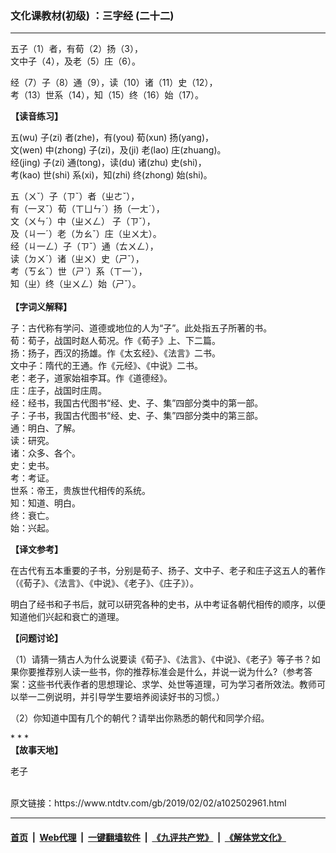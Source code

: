 ### 文化课教材(初级) ：三字经 (二十二)
------------------------

<div class="post_content">
 <p>
  五子（1）者，有荀（2）扬（3），
  <br>
   文中子（4），及老（5）庄（6）。
  </br>
 </p>
 <p>
  经（7）子（8）通（9），读（10）诸（11）史（12），
  <br/>
  考（13）世系（14），知（15）终（16）始（17）。
 </p>
 <p>
  <strong>
   【读音练习】
  </strong>
 </p>
 <p>
  五(wu) 子(zi) 者(zhe)，有(you) 荀(xun) 扬(yang)，
  <br/>
  文(wen) 中(zhong) 子(zi)，及(ji) 老(lao) 庄(zhuang)。
  <br/>
  经(jing) 子(zi) 通(tong)，读(du) 诸(zhu) 史(shi)，
  <br/>
  考(kao) 世(shi) 系(xi)，知(zhi) 终(zhong) 始(shi)。
 </p>
 <p>
  五（ㄨˇ）子（ㄗˇ）者（ㄓㄜˇ），
  <br/>
  有（一ㄡˇ）荀（ㄒㄩㄣˊ）扬（一ㄤˊ），
  <br/>
  文（ㄨㄣˊ）中（ㄓㄨㄥ） 子（ㄗˇ），
  <br/>
  及（ㄐ一ˊ）老（ㄌㄠˇ）庄（ㄓㄨㄤ）。
  <br/>
  经（ㄐ一ㄥ）子（ㄗˇ）通（ㄊㄨㄥ），
  <br/>
  读（ㄉㄨˊ）诸（ㄓㄨ）史（ㄕˇ），
  <br/>
  考（ㄎㄠˇ）世（ㄕˋ）系（ㄒ一ˋ），
  <br/>
  知（ㄓ）终（ㄓㄨㄥ）始（ㄕˇ）。
  <br/>
  <br/>
  <strong>
   【字词义解释】
  </strong>
 </p>
 <p>
  子：古代称有学问、道德或地位的人为“子”。此处指五子所著的书。
  <br/>
  荀：荀子，战国时赵人荀况。作《荀子》上、下二篇。
  <br/>
  扬：扬子，西汉的扬雄。作《太玄经》、《法言》二书。
  <br/>
  文中子：隋代的王通。作《元经》、《中说》二书。
  <br/>
  老：老子，道家始祖李耳。作《道德经》。
  <br/>
  庄：庄子，战国时庄周。
  <br/>
  经：经书，我国古代图书“经、史、子、集”四部分类中的第一部。
  <br/>
  子：子书，我国古代图书“经、史、子、集”四部分类中的第三部。
  <br/>
  通：明白、了解。
  <br/>
  读：研究。
  <br/>
  诸：众多、各个。
  <br/>
  史：史书。
  <br/>
  考：考证。
  <br/>
  世系：帝王，贵族世代相传的系统。
  <br/>
  知：知道、明白。
  <br/>
  终：衰亡。
  <br/>
  始：兴起。
 </p>
 <p>
  <strong>
   【译文参考】
  </strong>
 </p>
 <p>
  在古代有五本重要的子书，分别是荀子、扬子、文中子、老子和庄子这五人的著作（《荀子》、《法言》、《中说》、《老子》、《庄子》）。
 </p>
 <p>
  明白了经书和子书后，就可以研究各种的史书，从中考证各朝代相传的顺序，以便知道他们兴起和衰亡的道理。
 </p>
 <p>
  <strong>
   【问题讨论】
  </strong>
 </p>
 <p>
  （1）请猜一猜古人为什么说要读《荀子》、《法言》、《中说》、《老子》等子书？如果你要推荐别人读一些书，你的推荐标准会是什么，并说一说为什么?（参考答案：这些书代表作者的思想理论、求学、处世等道理，可为学习者所效法。教师可以举一二例说明，并引导学生要培养阅读好书的习惯。）
 </p>
 <p>
  （2）你知道中国有几个的朝代？请举出你熟悉的朝代和同学介绍。
 </p>
 <p>
  * * *
  <br/>
  <strong>
   【故事天地】
  </strong>
 </p>
 <p>
  老子
 </p>
</div>
<br/>原文链接：https://www.ntdtv.com/gb/2019/02/02/a102502961.html


------------------------
#### [首页](https://github.com/gfw-breaker/banned-news/blob/master/README.md) &nbsp;|&nbsp; [Web代理](https://github.com/labour-camp/helloworld) &nbsp;|&nbsp; [一键翻墙软件](https://github.com/gfw-breaker/nogfw/blob/master/README.md) &nbsp;|&nbsp; [《九评共产党》](https://github.com/gfw-breaker/9ping.md/blob/master/README.md#九评之一评共产党是什么) &nbsp;|&nbsp; [《解体党文化》](https://github.com/gfw-breaker/jtdwh.md/blob/master/README.md#绪论)

